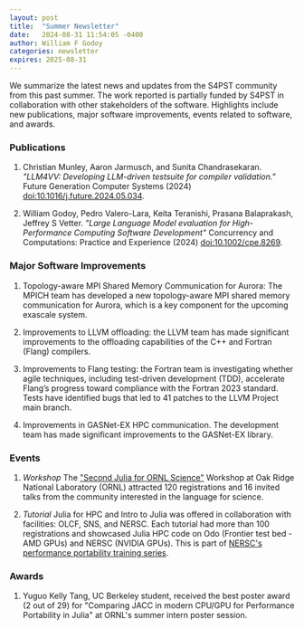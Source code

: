 ```yaml
---
layout: post
title:  "Summer Newsletter"
date:   2024-08-31 11:54:05 -0400
author: William F Godoy
categories: newsletter
expires: 2025-08-31
---
```


We summarize the latest news and updates from the S4PST community from this past summer. The work reported is partially funded by S4PST in collaboration with other stakeholders of the software. Highlights include new publications, major software improvements, events related to software, and awards. 

### Publications

1. Christian Munley, Aaron Jarmusch, and Sunita Chandrasekaran. *"LLM4VV: Developing LLM-driven testsuite for compiler validation."* Future Generation Computer Systems (2024) [doi:10.1016/j.future.2024.05.034](https://doi.org/10.1016/j.future.2024.05.034).

2. William Godoy, Pedro Valero-Lara, Keita Teranishi, Prasana Balaprakash, Jeffrey S Vetter. *"Large Language Model evaluation for High-Performance Computing Software Development"* Concurrency and Computations: Practice and Experience (2024) [doi:10.1002/cpe.8269](https://doi.org/10.1002/cpe.8269).

### Major Software Improvements

1. Topology-aware MPI Shared Memory Communication for Aurora: The MPICH team has developed a new topology-aware MPI shared memory communication for Aurora, which is a key component for the upcoming exascale system.
   
2. Improvements to LLVM offloading: the LLVM team has made significant improvements to the offloading capabilities of the C++ and Fortran (Flang) compilers.
   
3. Improvements to Flang testing: the Fortran team is investigating whether agile techniques, including test-driven development (TDD), accelerate Flang’s progress toward compliance with the Fortran 2023 standard. Tests have identified bugs that led to 41 patches to the LLVM Project main branch.

4. Improvements in GASNet-EX HPC communication. The development team has made significant improvements to the GASNet-EX library.

### Events

1. *Workshop* The ["Second Julia for ORNL Science"](https://ornl.github.io/events/jufos2024/) Workshop at Oak Ridge National Laboratory (ORNL) attracted 120 registrations and 16 invited talks from the community interested in the language for science.

2. *Tutorial* Julia for HPC and Intro to Julia was offered in collaboration with facilities: OLCF, SNS, and NERSC. Each tutorial had more than 100 registrations and showcased Julia HPC code on Odo (Frontier test bed - AMD GPUs) and NERSC (NVIDIA GPUs). This is part of [NERSC's performance portability training series](https://www.nersc.gov/users/training/past-training-events/2024/julia-training-jun2024/).  

### Awards

1. Yuguo Kelly Tang, UC Berkeley student, received the best poster award (2 out of 29) for "Comparing JACC in modern CPU/GPU for Performance Portability in Julia" at ORNL's summer intern poster session.
